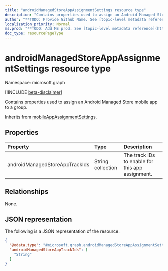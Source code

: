 ```yaml
---
title: "androidManagedStoreAppAssignmentSettings resource type"
description: "Contains properties used to assign an Android Managed Store mobile app to a group."
author: "**TODO: Provide Github Name. See [topic-level metadata reference](https://msgo.azurewebsites.net/add/document/guidelines/metadata.html#topic-level-metadata)**"
localization_priority: Normal
ms.prod: "**TODO: Add MS prod. See [topic-level metadata reference](https://msgo.azurewebsites.net/add/document/guidelines/metadata.html#topic-level-metadata)**"
doc_type: resourcePageType
---
```


# androidManagedStoreAppAssignmentSettings resource type

Namespace: microsoft.graph

[!INCLUDE [beta-disclaimer](../../includes/beta-disclaimer.md)]

Contains properties used to assign an Android Managed Store mobile app to a group.


Inherits from [mobileAppAssignmentSettings](../resources/mobileappassignmentsettings.md).

## Properties
|Property|Type|Description|
|:---|:---|:---|
|androidManagedStoreAppTrackIds|String collection|The track IDs to enable for this app assignment.|

## Relationships
None.

## JSON representation
The following is a JSON representation of the resource.
<!-- {
  "blockType": "resource",
  "@odata.type": "microsoft.graph.androidManagedStoreAppAssignmentSettings"
}
-->
``` json
{
  "@odata.type": "#microsoft.graph.androidManagedStoreAppAssignmentSettings",
  "androidManagedStoreAppTrackIds": [
    "String"
  ]
}
```

